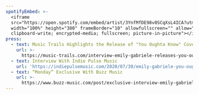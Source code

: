 ```yaml
---
spotifyEmbed: >-
  <iframe
  src="https://open.spotify.com/embed/artist/3YnfMfDE98v0SCqXsL4ICA?utm_source=generator"
  width="100%" height="380" frameBorder="10" allowfullscreen="" allow="autoplay;
  clipboard-write; encrypted-media; fullscreen; picture-in-picture"></iframe>
press:
  - text: Music Trails Highlights the Release of "You Oughta Know" Cover
    url: >-
      https://music-trails.com/interview-emily-gabriele-releases-you-oughta-know-cover/
  - text: Interview With Indie Pulse Music
    url: 'https://indiepulsemusic.com/2020/07/30/emily-gabriele-you-oughta-know/'
  - text: “Monday” Exclusive With Buzz Music
    url: >-
      https://www.buzz-music.com/post/exclusive-interview-emily-gabriele-dives-deep-into-her-latest-release-monday
---
```


